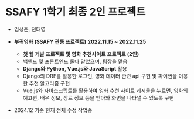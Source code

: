 # SSAFY 1학기 최종 2인 프로젝트
- 임성준, 전태영

- **부귀영화 (SSAFY 관통 프로젝트)** **2022.11.15 ~ 2022.11.25**
    - **첫 웹 개발 프로젝트 및 영화 추천사이트 프로젝트 (2인)**
    - 백엔드 및 프론트엔드 둘다 맡았으며, 팀장을 맡음
    - **Django와 Python, Vue.js와 JavaScript** 활용
    - Django의 DRF를 활용한 로그인, 영화 데이터 관련 api 구현 및 파이썬을 이용한 추천 알고리즘 구현
    - Vue.js와 자바스크립트를 활용하여 영화 추천 사이트 게시물을 누르면, 영화의 예고편, 배우 정보, 장르 정보 등을 받아와 화면을 나타낼 수 있도록 구현

- 2024.12 기준 현재 전체 수정 작업중
